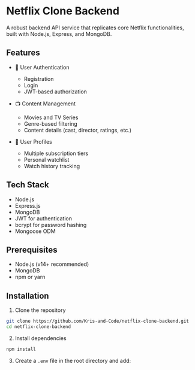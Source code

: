 # Netflix Clone Backend

A robust backend API service that replicates core Netflix functionalities, built with Node.js, Express, and MongoDB.

## Features

- 🔐 User Authentication
  - Registration
  - Login
  - JWT-based authorization

- 📺 Content Management
  - Movies and TV Series
  - Genre-based filtering
  - Content details (cast, director, ratings, etc.)

- 👤 User Profiles
  - Multiple subscription tiers
  - Personal watchlist
  - Watch history tracking

## Tech Stack

- Node.js
- Express.js
- MongoDB
- JWT for authentication
- bcrypt for password hashing
- Mongoose ODM

## Prerequisites

- Node.js (v14+ recommended)
- MongoDB
- npm or yarn

## Installation

1. Clone the repository
```bash
git clone https://github.com/Kris-and-Code/netflix-clone-backend.git
cd netflix-clone-backend
```

2. Install dependencies
```bash
npm install
```

3. Create a `.env` file in the root directory and add: 
